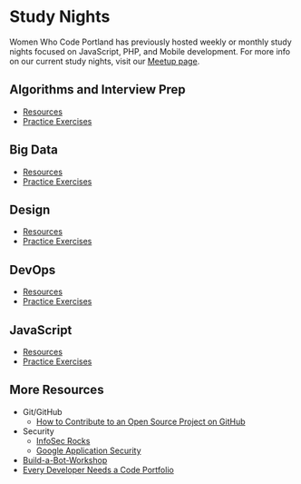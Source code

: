 # Study Nights

Women Who Code Portland has previously hosted weekly or monthly study nights focused on JavaScript, PHP, and Mobile development. For more info on our current study nights, visit our [Meetup page](http://www.meetup.com/Women-Who-Code-Portland/).

## Algorithms and Interview Prep
- [Resources](algorithms-interview-prep-study-nights/algorithms-resources.md)
- [Practice Exercises](algorithms-interview-prep-study-nights/algorithms-exercises.md)

## Big Data
- [Resources](big-data-study-nights/big-data-resources.md)
- [Practice Exercises](big-data-study-nights/big-data-exercises.md)

## Design
- [Resources](design-study-nights/design-resources.md)
- [Practice Exercises](design-study-nights/design-exercises.md)

## DevOps
- [Resources](devops-study-nights/devops-resources.md)
- [Practice Exercises](devops-study-nights/devops-exercises.md)

## JavaScript 
- [Resources](javascript-study-nights/js-resources.md)
- [Practice Exercises](javascript-study-nights/js-exercises.md)

## More Resources
- Git/GitHub
  - [How to Contribute to an Open Source Project on GitHub](https://egghead.io/lessons/javascript-introduction-to-github)  
- Security
  - [InfoSec Rocks](https://sites.google.com/site/infosecrocks/)
  - [Google Application Security](https://www.google.com/about/appsecurity/reward-program/)
- [Build-a-Bot-Workshop](https://www.gitbook.com/book/tpinecone/build-a-bot-workshop/details)
- [Every Developer Needs a Code Portfolio](https://medium.com/javascript-scene/every-developer-needs-a-code-portfolio-cc79c3d92110#.mz1h7xejd)
